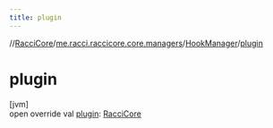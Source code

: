 ```yaml
---
title: plugin
---
```

//[RacciCore](../../../index.html)/[me.racci.raccicore.core.managers](../index.html)/[HookManager](index.html)/[plugin](plugin.html)



# plugin



[jvm]\
open override val [plugin](plugin.html): [RacciCore](../../me.racci.raccicore.core/-racci-core/index.html)




